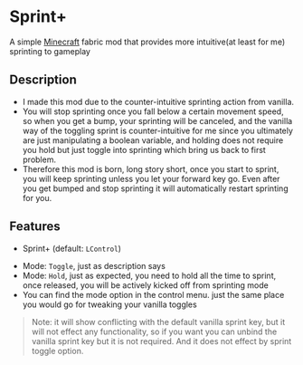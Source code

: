 # Sprint+
A simple [Minecraft](https://www.minecraft.net/) fabric mod that provides more intuitive(at least for me) sprinting to gameplay
## Description
+ I made this mod due to the counter-intuitive sprinting action from vanilla.
+ You will stop sprinting once you fall below a certain movement speed, so when you get a bump, your sprinting will be canceled, and the vanilla way of the toggling sprint is counter-intuitive for me since you ultimately are just manipulating a boolean variable, and holding does not require you hold but just toggle into sprinting which bring us back to first problem.
+ Therefore this mod is born, long story short, once you start to sprint, you will keep sprinting unless you let your forward key go. Even after you get bumped and stop sprinting it will automatically restart sprinting for you.
## Features
+ Sprint+ (default: `LControl`)
 - Mode: `Toggle`, just as description says
 - Mode: `Hold`, just as expected, you need to hold all the time to sprint, once released, you will be actively kicked off from sprinting mode
 - You can find the mode option in the control menu. just the same place you would go for tweaking your vanilla toggles
> Note: it will show conflicting with the default vanilla sprint key, but it will not effect any functionality, so if you want you can unbind the vanilla sprint key but it is not required. And it does not effect by sprint toggle option.